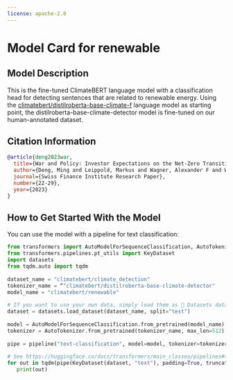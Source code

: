 ```yaml
---
license: apache-2.0
---
```

# Model Card for renewable

## Model Description

This is the fine-tuned ClimateBERT language model with a classification head for detecting sentences that are related to renewable energy.
Using the [climatebert/distilroberta-base-climate-f](https://huggingface.co/climatebert/distilroberta-base-climate-f) language model as starting point, the distilroberta-base-climate-detector model is fine-tuned on our human-annotated dataset.
 
## Citation Information

```bibtex
@article{deng2023war,
  title={War and Policy: Investor Expectations on the Net-Zero Transition},
  author={Deng, Ming and Leippold, Markus and Wagner, Alexander F and Wang, Qian},
  journal={Swiss Finance Institute Research Paper},
  number={22-29},
  year={2023}
}
```

## How to Get Started With the Model
You can use the model with a pipeline for text classification:

```python
from transformers import AutoModelForSequenceClassification, AutoTokenizer, pipeline
from transformers.pipelines.pt_utils import KeyDataset
import datasets
from tqdm.auto import tqdm
 
dataset_name = "climatebert/climate_detection"
tokenizer_name = “"climatebert/distilroberta-base-climate-detector"
model_name = "climatebert/renewable"
 
# If you want to use your own data, simply load them as 🤗 Datasets dataset, see https://huggingface.co/docs/datasets/loading
dataset = datasets.load_dataset(dataset_name, split="test")
 
model = AutoModelForSequenceClassification.from_pretrained(model_name)
tokenizer = AutoTokenizer.from_pretrained(tokenizer_name, max_len=512)
 
pipe = pipeline("text-classification", model=model, tokenizer=tokenizer, device=0)
 
# See https://huggingface.co/docs/transformers/main_classes/pipelines#transformers.pipeline
for out in tqdm(pipe(KeyDataset(dataset, "text"), padding=True, truncation=True)):
   print(out)
```